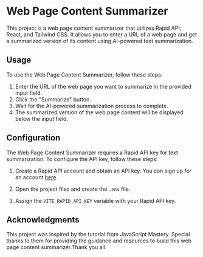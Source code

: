 # Web Page Content Summarizer

This project is a web page content summarizer that utilizes Rapid API, React, and Tailwind CSS. It allows you to enter a URL of a web page and get a summarized version of its content using AI-powered text summarization.

## Usage

To use the Web Page Content Summarizer, follow these steps:

1. Enter the URL of the web page you want to summarize in the provided input field.
2. Click the "Summarize" button.
3. Wait for the AI-powered summarization process to complete.
4. The summarized version of the web page content will be displayed below the input field.

## Configuration

The Web Page Content Summarizer requires a Rapid API key for text summarization. To configure the API key, follow these steps:

1. Create a Rapid API account and obtain an API key. You can sign up for an account [here](https://rapidapi.com/).

2. Open the project files and create the `.env` file.

3. Assign the `VITE_RAPID_API_KEY` variable with your Rapid API key.

## Acknowledgments

This project was inspired by the tutorial from JavaScript Mastery. Special thanks to them for providing the guidance and resources to build this web page content summarizer.Thank you all.
